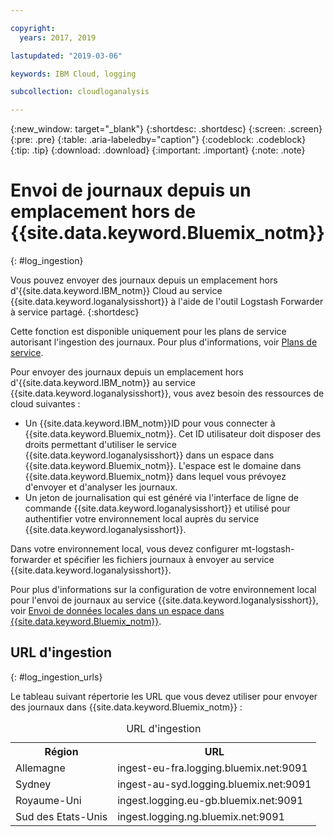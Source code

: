 ```yaml
---

copyright:
  years: 2017, 2019

lastupdated: "2019-03-06"

keywords: IBM Cloud, logging

subcollection: cloudloganalysis

---
```


{:new_window: target="_blank"}
{:shortdesc: .shortdesc}
{:screen: .screen}
{:pre: .pre}
{:table: .aria-labeledby="caption"}
{:codeblock: .codeblock}
{:tip: .tip}
{:download: .download}
{:important: .important}
{:note: .note}


# Envoi de journaux depuis un emplacement hors de {{site.data.keyword.Bluemix_notm}}
{: #log_ingestion}

Vous pouvez envoyer des journaux depuis un emplacement hors d'{{site.data.keyword.IBM_notm}} Cloud au service {{site.data.keyword.loganalysisshort}} à l'aide de l'outil Logstash Forwarder à service partagé. 
{:shortdesc}

Cette fonction est disponible uniquement pour les plans de service autorisant l'ingestion des journaux. Pour plus d'informations, voir [Plans de service](/docs/services/CloudLogAnalysis?topic=cloudloganalysis-log_analysis_ov#plans).

Pour envoyer des journaux depuis un emplacement hors d'{{site.data.keyword.IBM_notm}} au service {{site.data.keyword.loganalysisshort}}, vous avez besoin des ressources de cloud suivantes :

* Un {{site.data.keyword.IBM_notm}}ID pour vous connecter à {{site.data.keyword.Bluemix_notm}}. Cet ID utilisateur doit disposer des droits permettant d'utiliser le service {{site.data.keyword.loganalysisshort}} dans un espace dans {{site.data.keyword.Bluemix_notm}}. L'espace est le domaine dans {{site.data.keyword.Bluemix_notm}} dans lequel vous prévoyez d'envoyer et d'analyser les journaux.
* Un jeton de journalisation qui est généré via l'interface de ligne de commande {{site.data.keyword.loganalysisshort}} et utilisé pour authentifier votre environnement local auprès du service {{site.data.keyword.loganalysisshort}}.  

Dans votre environnement local, vous devez configurer mt-logstash-forwarder et spécifier les fichiers journaux à envoyer au service {{site.data.keyword.loganalysisshort}}.

Pour plus d'informations sur la configuration de votre environnement local pour l'envoi de journaux au service {{site.data.keyword.loganalysisshort}}, voir [Envoi de données locales dans un espace dans {{site.data.keyword.Bluemix_notm}}](/docs/services/CloudLogAnalysis/how-to/send-data?topic=cloudloganalysis-send_data_mt#send_data_mt).



## URL d'ingestion
{: #log_ingestion_urls}

Le tableau suivant répertorie les URL que vous devez utiliser pour envoyer des journaux dans {{site.data.keyword.Bluemix_notm}} :

<table>
  <caption>URL d'ingestion</caption>
    <tr>
      <th>Région</th>
      <th>URL</th>
    </tr>
  <tr>
    <td>Allemagne</td>
	  <td>ingest-eu-fra.logging.bluemix.net:9091</td>
  </tr>
  <tr>
    <td>Sydney</td>
	  <td>ingest-au-syd.logging.bluemix.net:9091</td>
  </tr>
  <tr>
    <td>Royaume-Uni</td>
	  <td>ingest.logging.eu-gb.bluemix.net:9091</td>
  </tr>
  <tr>
    <td>Sud des Etats-Unis</td>
	  <td>ingest.logging.ng.bluemix.net:9091</td>
  </tr>
</table>


